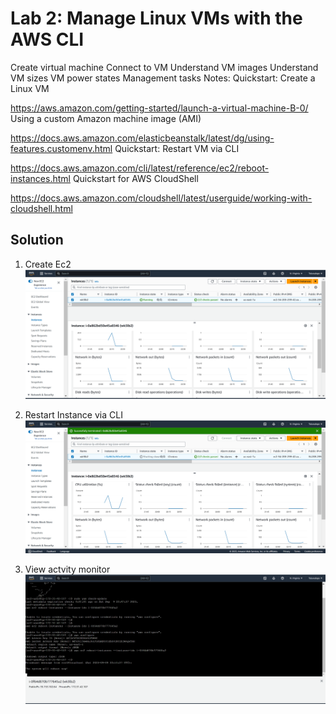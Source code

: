 # Lab 2: Manage Linux VMs with the AWS CLI

Create virtual machine
Connect to VM
Understand VM images
Understand VM sizes
VM power states
Management tasks
Notes: Quickstart: Create a Linux VM

https://aws.amazon.com/getting-started/launch-a-virtual-machine-B-0/ Using a custom Amazon machine image (AMI)

https://docs.aws.amazon.com/elasticbeanstalk/latest/dg/using-features.customenv.html Quickstart: Restart VM via CLI

https://docs.aws.amazon.com/cli/latest/reference/ec2/reboot-instances.html Quickstart for AWS CloudShell

https://docs.aws.amazon.com/cloudshell/latest/userguide/working-with-cloudshell.html


## Solution

1. Create Ec2
![Create Ec2](screenshots/2.1.PNG)


2. Restart Instance via CLI
![Restart Instance](screenshots/2.2.PNG)


3. View actvity monitor
![Monitor](screenshots/2.3.PNG)
